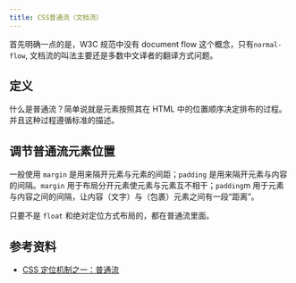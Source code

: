 ```yaml
---
title: CSS普通流（文档流）
---
```


首先明确一点的是，W3C 规范中没有 document flow 这个概念，只有`normal-flow`, 文档流的叫法主要还是多数中文译者的翻译方式问题。

## 定义

什么是普通流？简单说就是元素按照其在 HTML 中的位置顺序决定排布的过程。并且这种过程遵循标准的描述。

## 调节普通流元素位置

一般使用 `margin` 是用来隔开元素与元素的间距；`padding` 是用来隔开元素与内容的间隔。`margin` 用于布局分开元素使元素与元素互不相干；`padding`m 用于元素与内容之间的间隔，让内容（文字）与（包裹）元素之间有一段“距离”。

只要不是 `float` 和绝对定位方式布局的，都在普通流里面。

## 参考资料

- [CSS 定位机制之一：普通流](https://swordair.com/css-positioning-schemes-normal-flow/)
